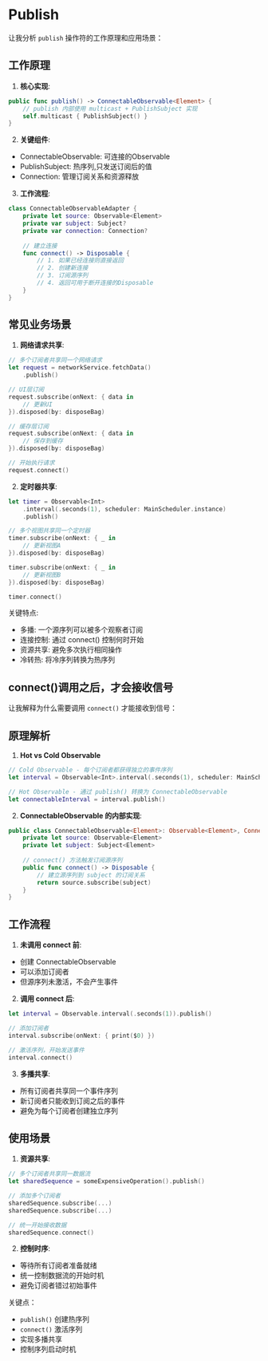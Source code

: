#  Publish

让我分析 `publish` 操作符的工作原理和应用场景：

## 工作原理

1. **核心实现**:
```swift
public func publish() -> ConnectableObservable<Element> {
    // publish 内部使用 multicast + PublishSubject 实现
    self.multicast { PublishSubject() }
}
```

2. **关键组件**:
- ConnectableObservable: 可连接的Observable
- PublishSubject: 热序列,只发送订阅后的值
- Connection: 管理订阅关系和资源释放

3. **工作流程**:
```swift
class ConnectableObservableAdapter {
    private let source: Observable<Element>
    private var subject: Subject?
    private var connection: Connection?
    
    // 建立连接
    func connect() -> Disposable {
        // 1. 如果已经连接则直接返回
        // 2. 创建新连接
        // 3. 订阅源序列
        // 4. 返回可用于断开连接的Disposable
    }
}
```

## 常见业务场景

1. **网络请求共享**:
```swift
// 多个订阅者共享同一个网络请求
let request = networkService.fetchData()
    .publish()

// UI层订阅
request.subscribe(onNext: { data in 
    // 更新UI
}).disposed(by: disposeBag)

// 缓存层订阅  
request.subscribe(onNext: { data in
    // 保存到缓存
}).disposed(by: disposeBag)

// 开始执行请求
request.connect()
```

2. **定时器共享**:
```swift
let timer = Observable<Int>
    .interval(.seconds(1), scheduler: MainScheduler.instance)
    .publish()

// 多个视图共享同一个定时器
timer.subscribe(onNext: { _ in
    // 更新视图A
}).disposed(by: disposeBag)

timer.subscribe(onNext: { _ in  
    // 更新视图B
}).disposed(by: disposeBag)

timer.connect()
```

关键特点:
- 多播: 一个源序列可以被多个观察者订阅
- 连接控制: 通过 connect() 控制何时开始
- 资源共享: 避免多次执行相同操作
- 冷转热: 将冷序列转换为热序列

## connect()调用之后，才会接收信号

让我解释为什么需要调用 `connect()` 才能接收到信号：

## 原理解析

1. **Hot vs Cold Observable**
```swift
// Cold Observable - 每个订阅者都获得独立的事件序列
let interval = Observable<Int>.interval(.seconds(1), scheduler: MainScheduler.instance)

// Hot Observable - 通过 publish() 转换为 ConnectableObservable
let connectableInterval = interval.publish()
```

2. **ConnectableObservable 的内部实现**:
```swift
public class ConnectableObservable<Element>: Observable<Element>, ConnectableObservableType {
    private let source: Observable<Element>
    private let subject: Subject<Element>
    
    // connect() 方法触发订阅源序列
    public func connect() -> Disposable {
        // 建立源序列到 subject 的订阅关系
        return source.subscribe(subject)
    }
}
```

## 工作流程

1. **未调用 connect 前**:
- 创建 ConnectableObservable
- 可以添加订阅者
- 但源序列未激活，不会产生事件

2. **调用 connect 后**:
```swift
let interval = Observable.interval(.seconds(1)).publish()

// 添加订阅者
interval.subscribe(onNext: { print($0) })

// 激活序列，开始发送事件
interval.connect()
```

3. **多播共享**:
- 所有订阅者共享同一个事件序列
- 新订阅者只能收到订阅之后的事件
- 避免为每个订阅者创建独立序列

## 使用场景

1. **资源共享**:
```swift
// 多个订阅者共享同一数据流
let sharedSequence = someExpensiveOperation().publish()

// 添加多个订阅者
sharedSequence.subscribe(...)
sharedSequence.subscribe(...)

// 统一开始接收数据
sharedSequence.connect()
```

2. **控制时序**:
- 等待所有订阅者准备就绪
- 统一控制数据流的开始时机
- 避免订阅者错过初始事件

关键点：
- `publish()` 创建热序列
- `connect()` 激活序列
- 实现多播共享
- 控制序列启动时机
